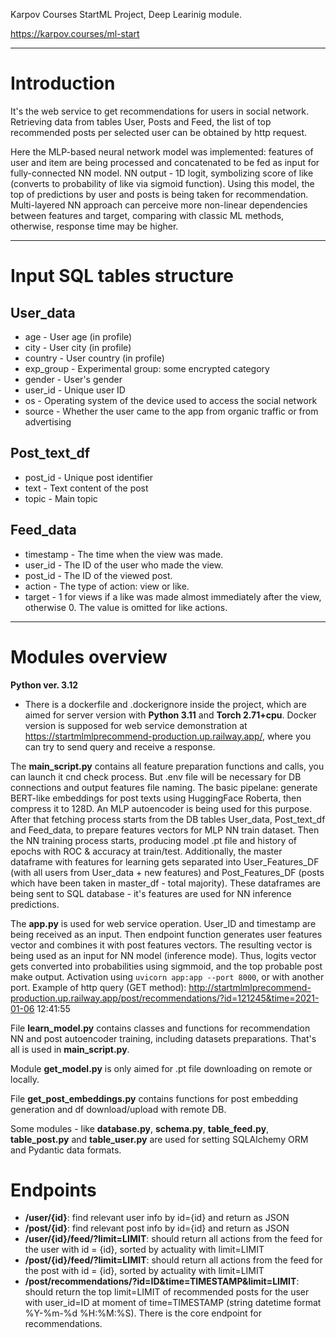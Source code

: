 Karpov Courses StartML Project, Deep Learinig module.

https://karpov.courses/ml-start

---

# Introduction

It's the web service to get recommendations for users in social network.
Retrieving data from tables User, Posts and Feed, the list of top recommended posts per selected user can be obtained 
by http request. 

Here the MLP-based neural network model was implemented: features of user and item are being processed 
and concatenated to be fed as input for fully-connected NN model. NN output - 1D logit, symbolizing score of like 
(converts to probability of like via sigmoid function). Using this model, the top of predictions by user and posts is 
being taken for recommendation. Multi-layered NN approach can perceive more non-linear dependencies between features and 
target, comparing with classic ML methods, otherwise, response time may be higher. 

---

# Input SQL tables structure

## User_data

- age - User age (in profile)
- city - User city (in profile)
- country - User country (in profile)
- exp_group - Experimental group: some encrypted category
- gender - User's gender
- user_id - Unique user ID
- os - Operating system of the device used to access the social network
- source - Whether the user came to the app from organic traffic or from advertising

##  Post_text_df 

- post_id - Unique post identifier
- text - Text content of the post
- topic - Main topic

##  Feed_data 

- timestamp - The time when the view was made.
- user_id - The ID of the user who made the view.
- post_id - The ID of the viewed post.
- action - The type of action: view or like.
- target - 1 for views if a like was made almost immediately after the view, otherwise 0. The value is omitted for 
like actions.

---

# Modules overview 

**Python ver. 3.12**

- There is a dockerfile and .dockerignore inside the project, which are aimed for server version with **Python 3.11** and 
**Torch 2.71+cpu**. Docker version is supposed for web service demonstration at 
https://startmlmlprecommend-production.up.railway.app/, where you can try to send query and receive a response.

The **main_script.py** contains all feature preparation functions and calls, you can launch it cnd check process. 
But .env file will be necessary for DB connections and output features file naming.
The basic pipelane: generate BERT-like embeddings for post texts using HuggingFace Roberta, then compress it to 128D. 
An MLP autoencoder is being used for this purpose. After that fetching process starts from the DB tables User_data,
Post_text_df and Feed_data, to prepare features vectors for MLP NN train dataset. Then the NN training process 
starts, producing model .pt file and history of epochs with ROC & accuracy at train/test. Additionally, the master 
dataframe with features for learning gets separated into User_Features_DF (with all users from User_data + new features)
and Post_Features_DF (posts which have been taken in master_df - total majority). These dataframes are being sent to SQL
database - it's features are used for NN inference predictions.

The **app.py** is used for web service operation. User_ID and timestamp are being received as an input. Then endpoint
function generates user features vector and combines it with post features vectors. The resulting vector is being used 
as an input for NN model (inference mode). Thus, logits vector gets converted into probabilities using sigmmoid, and the
top probable post make output. Activation using `uvicorn app:app --port 8000`, or with another port. 
Example of http query (GET method): 
http://startmlmlprecommend-production.up.railway.app/post/recommendations/?id=121245&time=2021-01-06 12:41:55

File **learn_model.py** contains classes and functions for recommendation NN and post autoencoder training, including 
datasets preparations. That's all is used in **main_script.py**.

Module **get_model.py** is only aimed for .pt file downloading on remote or locally.

File **get_post_embeddings.py** contains functions for post embedding generation and df download/upload with remote DB.

Some modules - like **database.py**, **schema.py**, **table_feed.py**, **table_post.py** and **table_user.py** are used 
for setting SQLAlchemy ORM and Pydantic data formats.

# Endpoints

- **/user/{id}**: find relevant user info by id={id} and return as JSON
- **/post/{id}**: find relevant post info  by id={id} and return as JSON
- **/user/{id}/feed/?limit=LIMIT**: should return all actions from the feed for the user with id = {id}, sorted by 
actuality with limit=LIMIT
- **/post/{id}/feed/?limit=LIMIT**: should return all actions from the feed for the post with id = {id}, sorted by 
actuality with limit=LIMIT
- **/post/recommendations/?id=ID&time=TIMESTAMP&limit=LIMIT**: should return the top limit=LIMIT of recommended posts for the user with
user_id=ID at moment of time=TIMESTAMP (string datetime format %Y-%m-%d %H:%M:%S). There is the core endpoint for
recommendations.

